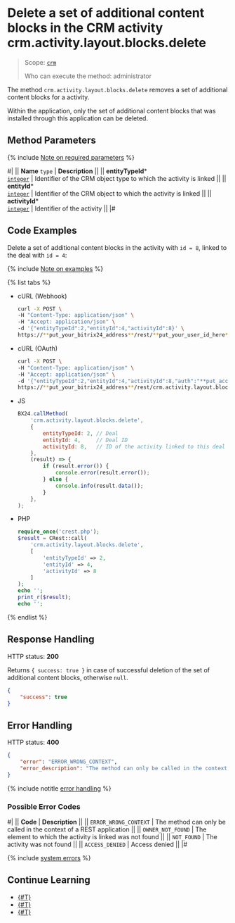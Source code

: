 # Delete a set of additional content blocks in the CRM activity crm.activity.layout.blocks.delete

> Scope: [`crm`](../../../../scopes/permissions.md)
>
> Who can execute the method: administrator

The method `crm.activity.layout.blocks.delete` removes a set of additional content blocks for a activity.

Within the application, only the set of additional content blocks that was installed through this application can be deleted.

## Method Parameters

{% include [Note on required parameters](../../../../../_includes/required.md) %}

#|
|| **Name**
`type` | **Description** ||
|| **entityTypeId***  
[`integer`](../../../../data-types.md) | Identifier of the CRM object type to which the activity is linked ||
|| **entityId***  
[`integer`](../../../../data-types.md) | Identifier of the CRM object to which the activity is linked ||
|| **activityId***  
[`integer`](../../../../data-types.md) | Identifier of the activity ||
|#

## Code Examples

Delete a set of additional content blocks in the activity with `id = 8`, linked to the deal with `id = 4`:

{% include [Note on examples](../../../../../_includes/examples.md) %}

{% list tabs %}

- cURL (Webhook)

    ```bash
    curl -X POST \
    -H "Content-Type: application/json" \
    -H "Accept: application/json" \
    -d '{"entityTypeId":2,"entityId":4,"activityId":8}' \
    https://**put_your_bitrix24_address**/rest/**put_your_user_id_here**/**put_your_webhook_here**/crm.activity.layout.blocks.delete
    ```

- cURL (OAuth)

    ```bash
    curl -X POST \
    -H "Content-Type: application/json" \
    -H "Accept: application/json" \
    -d '{"entityTypeId":2,"entityId":4,"activityId":8,"auth":"**put_access_token_here**"}' \
    https://**put_your_bitrix24_address**/rest/crm.activity.layout.blocks.delete
    ```

- JS

    ```js
    BX24.callMethod(
        'crm.activity.layout.blocks.delete',
        {
            entityTypeId: 2, // Deal
            entityId: 4,     // Deal ID
            activityId: 8,   // ID of the activity linked to this deal
        },
        (result) => {
            if (result.error()) {
                console.error(result.error());
            } else {
                console.info(result.data());
            }
        },
    );
    ```

- PHP

    ```php
    require_once('crest.php');
    $result = CRest::call(
        'crm.activity.layout.blocks.delete',
        [
            'entityTypeId' => 2,
            'entityId' => 4,
            'activityId' => 8
        ]
    );
    echo '';
    print_r($result);
    echo '';
    ```

{% endlist %}

## Response Handling

HTTP status: **200**

Returns `{ success: true }` in case of successful deletion of the set of additional content blocks, otherwise `null`.

```json
{
    "success": true
}
```

## Error Handling

HTTP status: **400**

```json
{
    "error": "ERROR_WRONG_CONTEXT",
    "error_description": "The method can only be called in the context of a REST application"
}
```

{% include notitle [error handling](../../../../../_includes/error-info.md) %}

### Possible Error Codes

#|
|| **Code** | **Description** ||
|| `ERROR_WRONG_CONTEXT` | The method can only be called in the context of a REST application ||
|| `OWNER_NOT_FOUND` | The element to which the activity is linked was not found ||
|| `NOT_FOUND` | The activity was not found ||
|| `ACCESS_DENIED` | Access denied ||
|#

{% include [system errors](../../../../../_includes/system-errors.md) %}

## Continue Learning 

- [{#T}](./index.md)
- [{#T}](./crm-activity-layout-blocks-set.md)
- [{#T}](./crm-activity-layout-blocks-get.md)